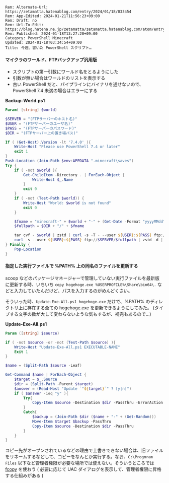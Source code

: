 ```header
Rem: Alternate-Url: https://zetamatta.hatenablog.com/entry/2024/01/18/033454
Rem: App-Edited: 2024-01-21T11:56:23+09:00
Rem: Draft: no
Rem: Url-To-Edit: https://blog.hatena.ne.jp/zetamatta/zetamatta.hatenablog.com/atom/entry/6801883189075916954
Rem: Published: 2024-01-18T13:27:20+09:00
Category: PowerShell Minecraft
Updated: 2024-01-18T03:34:54+09:00
Title: 今週、書いた PowerShell スクリプト…
```
#### マイクラのワールド、FTPバックアップ汎用版

+ スクリプトの第一引数にワールド名をとるようにした
+ 引数が無い場合はワールドのリストを表示する
+ 古い PowerShell だと、パイプラインにバイナリを通せないので、PowerShell 7.4 未満の場合はエラーにする

**Backup-World.ps1**

```ps1
Param( [string] $world)

$SERVER = "(FTPサーバーのホスト名)"
$USER = "(FTPサーバーのユーザ名)"
$PASS = "(FTPサーバーのパスワード)"
$DIR = "(FTPサーバー上の置き場パス)"

If ( (Get-Host).Version -lt '7.4.0' ){
    Write-Host "Please use PowerShell 7.4 or later"
    exit 1
}
Push-Location (Join-Path $env:APPDATA ".minecraft\saves")
Try {
    if ( -not $world ){
        Get-ChildItem -Directory . | ForEach-Object {
            Write-Host $_.Name
        }
        exit 0
    }
    if ( -not (Test-Path $world)) {
        Write-Host "World: $world is not found"
        exit 0
    }

    $fname = "minecraft-" + $world + "-" + (Get-Date -Format "yyyyMMdd") + ".tar.zst"
    $fullpath = $DIR + "/" + $fname

    tar cvf - $world | zstd | curl -s -T - --user ${USER}:${PASS} ftp://$SERVER/$fullpath
    curl -s --user ${USER}:${PASS} ftp://$SERVER/$fullpath | zstd -d | verifyarc -
} Finally {
    Pop-Location
}
```

#### 指定した実行ファイルで %PATH% 上の同名のファイルを更新する

scoop などのパッケージマネージャーで管理していない実行ファイルを最新版に更新する時、いちいち `copy hogehoge.exe %USERPROFILE%\Share\bin64\.` などと入力していたんだけど、パスを入力するのがめんどくさい。

そういった時、`Update-Exe-All.ps1 hogehoge.exe` だけで、%PATH% のディレクトリ上に存在する全ての hogehoge.exe を更新できるようにしてみた。
(タイプする文字の数が大して変わらないような気もするが、補完もあるので…)

**Update-Exe-All.ps1**

```ps1
Param ([string] $source)

if ( -not $source -or -not (Test-Path $source) ){
    Write-Host "Update-Exe-All.ps1 EXECUTABLE-NAME"
    Exit 1
}

$name = (Split-Path $source -Leaf)

Get-Command $name | ForEach-Object {
    $target = $_.Source
    $dir = (Split-Path -Parent $target)
    $answer = (Read-Host "Update `"${target}`" ? [y|n]")
    if ( $answer -ieq "y" ){
        Try{
            Copy-Item $source -Destination $dir -PassThru -ErrorAction Stop
        }
        Catch{
            $backup = (Join-Path $dir ($name + "-" + (Get-Random)))
            Move-Item $target $backup -PassThru
            Copy-Item $source -Destination $dir -PassThru
        }
    }
}
```

コピー先がオープンされているなどの理由で上書きできない場合は、旧ファイルをリネームするなどして、コピーをなんとか実行する。なお、`C:\Progmram Files` 以下など管理者権限が必要な場所では使えない。そういうところでは [fcopy](https://github.com/hymkor/fcopy) を使おう ( 必要に応じて UAC ダイアログを表示して、管理者権限に昇格する仕組みがある )

